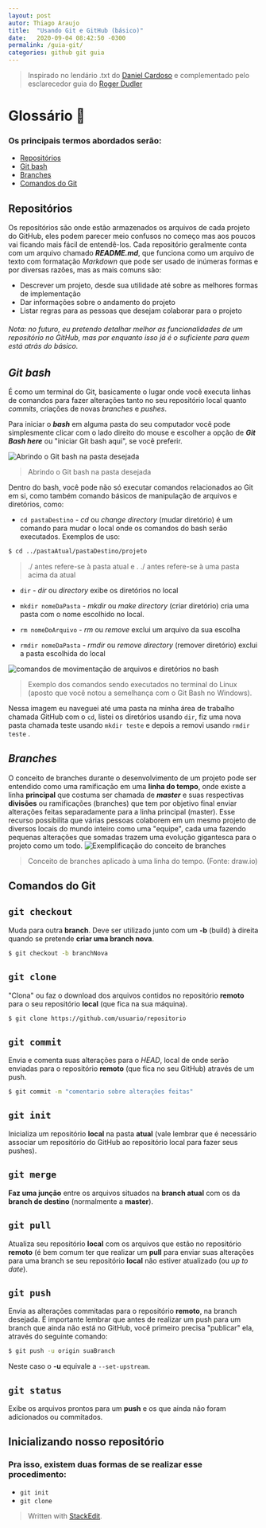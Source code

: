 ```yaml
---
layout: post
autor: Thiago Araujo
title:  "Usando Git e GitHub (básico)"
date:   2020-09-04 08:42:50 -0300
permalink: /guia-git/
categories: github git guia
---
```

<!---
# Usando Git e GitHub (básico) <img src="https://upload.wikimedia.org/wikipedia/commons/thumb/3/3f/Git_icon.svg/1024px-Git_icon.svg.png" width="30" height="30">
-->
<!---
<img src="https://upload.wikimedia.org/wikipedia/commons/9/91/Octicons-mark-github.svg" width="30" height="30">
-->


>Inspirado no lendário .txt do [Daniel Cardoso](https://github.com/daniel-cardoso) e complementado pelo esclarecedor guia do [Roger Dudler](https://github.com/rogerdudler)

# Glossário 📖  

### Os principais termos abordados serão:

- [Repositórios](https://github.com/Teethew/GitHubPI/blob/master/README.md#reposit%C3%B3rios)
- [Git bash](https://github.com/Teethew/GitHubPI/blob/master/README.md#git-bash)
- [Branches](https://github.com/Teethew/GitHubPI/blob/master/README.md#branches)
- [Comandos do Git](https://github.com/Teethew/GitHubPI/blob/master/README.md#comandos-do-git)

## Repositórios

Os repositórios são onde estão armazenados os arquivos de cada projeto do GitHub, eles podem parecer meio confusos no começo mas aos poucos vai ficando mais fácil de entendê-los.
Cada repositório geralmente conta com um arquivo chamado **_README.md_**, que funciona como um arquivo de texto com formatação _Markdown_ que pode ser usado de inúmeras formas e por diversas razões, mas as mais comuns são:
- Descrever um projeto, desde sua utilidade até sobre as melhores formas de implementação
- Dar informações sobre o andamento do projeto
- Listar regras para as pessoas que desejam colaborar para o projeto

###### Nota:  no futuro, eu pretendo detalhar melhor as funcionalidades de um repositório no GitHub, mas por enquanto isso já é o suficiente para quem está atrás do básico.

##  _Git bash_
É  como um terminal do Git, basicamente o lugar onde você executa linhas de comandos para fazer alterações tanto no seu repositório local quanto _commits_, criações de novas _branches_ e _pushes_.

Para iniciar o _**bash**_ em alguma pasta do seu computador você pode simplesmente clicar com o lado direito do mouse e escolher a opção de **_Git Bash here_** ou "iniciar Git bash aqui", se você preferir.

![Abrindo o Git bash na pasta desejada](https://github.com/Teethew/GitHubPI/blob/master/img/git%20bash%20here.png?raw=true)
>Abrindo o Git bash na pasta desejada

Dentro do bash, você pode não só executar comandos relacionados ao Git em si, como também comando básicos de manipulação de arquivos e diretórios, como:

- `cd pastaDestino` - _cd_ ou _change directory_ (mudar diretório) é um comando para mudar o local onde os comandos do bash serão executados. Exemplos de uso:
```bash
$ cd ../pastaAtual/pastaDestino/projeto
```
> ./ antes refere-se à pasta atual e . ./ antes refere-se à uma pasta acima da atual

- `dir` - *dir* ou *directory* exibe os diretórios no local

- `mkdir nomeDaPasta` - _mkdir_ ou _make directory_ (criar diretório) cria uma pasta com o nome escolhido no local.  
- `rm nomeDoArquivo` - _rm_ ou _remove_ exclui um arquivo da sua escolha
- `rmdir nomeDaPasta` - _rmdir_ ou _remove directory_ (remover diretório) exclui a pasta escolhida do local

![comandos de movimentação de arquivos e diretórios no bash](https://github.com/Teethew/GitHubPI/blob/master/img/cd%20bash.png?raw=true)
>Exemplo dos comandos sendo executados no terminal do Linux (aposto que você notou a semelhança com o Git Bash no Windows).

Nessa imagem eu naveguei até uma pasta na minha área de trabalho chamada GitHub com o `cd`, listei os diretórios usando `dir`, fiz uma nova pasta chamada teste usando `mkdir teste` e depois a removi usando `rmdir teste` .

## _Branches_
O conceito de branches durante o desenvolvimento de um projeto pode ser entendido como uma ramificação em uma **linha do tempo**, onde existe a linha **principal** que costuma ser chamada de _**master**_ e suas respectivas **divisões** ou ramificações (branches) que tem por objetivo final enviar alterações feitas separadamente para a linha principal (master).
Esse recurso possibilita que várias pessoas colaborem em um mesmo projeto de diversos locais do mundo inteiro como uma "equipe", cada uma fazendo pequenas alterações que somadas trazem uma evolução gigantesca para o projeto como um todo.
![Exemplificação do conceito de branches](https://github.com/Teethew/GitHubPI/blob/master/img/Diagrama%20de%20Branches.png?raw=true)
>Conceito de branches aplicado à uma linha do tempo. (Fonte: draw.io)
 
## Comandos do Git

## `git checkout`
Muda para outra **branch**. Deve ser utilizado junto com um **-b** (build) à direita quando se pretende **criar uma branch nova**.
```bash
$ git checkout -b branchNova
```
## `git clone`
"Clona" ou faz o download dos arquivos contidos no repositório **remoto** para o seu repositório **local** (que fica na sua máquina).
```bash
$ git clone https://github.com/usuario/repositorio
```
## `git commit`
Envia e comenta suas alterações para o _HEAD_, local de onde serão enviadas para o repositório **remoto** (que fica no seu GitHub) através de um push.
```bash
$ git commit -m "comentario sobre alterações feitas"
```
## `git init`
Inicializa um repositório **local** na pasta **atual** (vale lembrar que é necessário associar um repositório do GitHub ao repositório local para fazer seus pushes).
## `git merge`
**Faz uma junção** entre os arquivos situados na **branch atual** com os da **branch de destino** (normalmente a **master**).
## `git pull`
Atualiza seu repositório **local** com os arquivos que estão no repositório **remoto** (é bem comum ter que realizar um **pull** para enviar suas alterações para uma branch se seu repositório **local** não estiver atualizado (ou _up to date_).
## `git push`
Envia as alterações commitadas para o repositório **remoto**, na branch desejada.
É importante lembrar que antes de realizar um push para um branch que ainda não está no GitHub, você primeiro precisa "publicar" ela, através do seguinte comando:
```bash
$ git push -u origin suaBranch
```
Neste caso o **-u** equivale a `--set-upstream`.
## `git status`
Exibe os arquivos prontos para um **push** e os que ainda não foram adicionados ou commitados.

## Inicializando nosso repositório
### Pra isso, existem duas formas de se realizar esse procedimento:
- `git init`
- `git clone`









> Written with [StackEdit](https://stackedit.io/).
